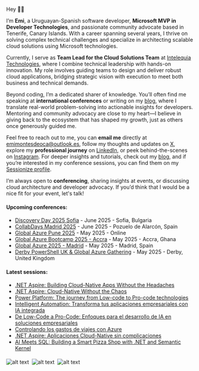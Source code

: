 Hey 👋🏼

I’m **Emi**, a Uruguayan-Spanish software developer, **Microsoft MVP in Developer Technologies**, and passionate community advocate based in Tenerife, Canary Islands. With a career spanning several years, I thrive on solving complex technical challenges and specialize in architecting scalable cloud solutions using Microsoft technologies.  

Currently, I serve as **Team Lead for the Cloud Solutions Team** at [Intelequia Technologies](https://intelequia.com), where I combine technical leadership with hands-on innovation. My role involves guiding teams to design and deliver robust cloud applications, bridging strategic vision with execution to meet both business and technical demands.  

Beyond coding, I’m a dedicated sharer of knowledge. You’ll often find me speaking at **international conferences** or writing on my [blog](https://blog.emilianomontesdeoca.com), where I translate real-world problem-solving into actionable insights for developers. Mentoring and community advocacy are close to my heart—I believe in giving back to the ecosystem that has shaped my growth, just as others once generously guided me.  

Feel free to reach out to me, you can **email me** directly at [emimontesdeoca@outlook.es](mailto:emimontesdeoca@outlook.es), follow my thoughts and updates on [X](https://twitter.com/emimontesdeocaa), explore my **professional journey** on [LinkedIn](https://www.linkedin.com/in/emimontesdeoca/), or peek behind-the-scenes on [Instagram](https://www.instagram.com/emimontesdeoca/). For deeper insights and tutorials, check out my [blog](https://blog.emilianomontesdeoca.com), and if you’re interested in my conference sessions, you can find them on my [Sessionize profile](https://sessionize.com/emimontesdeoca/).

I’m always open to **conferencing**, sharing insights at events, or discussing cloud architecture and developer advocacy. If you’d think that I would be a nice fit for your event, let's talk!

#### Upcoming conferences:  
<!-- CONFERENCES-POST-LIST:START -->
- [Discovery Day 2025 Sofia](https://www.eventbrite.com/e/discovery-day-2025-tickets-1234667948069) - June 2025 - Sofia, Bulgaria
- [CollabDays  Madrid 2025](https://www.collabdays.org/2025-madrid/) - June 2025 - Pozuelo de Alarc&#243;n, Spain
- [Global Azure Pune 2025](https://www.meetup.com/pune-tech-community/events/306720823/) - May 2025 - Online
- [Global Azure Bootcamp 2025 - Accra](https://lu.ma/rnwyl5zm) - May 2025 - Accra, Ghana
- [Global Azure 2025 - Madrid](https://globalazure.es) - May 2025 - Madrid, Spain
- [Derby PowerShell UK &amp; Global Azure Gathering](https://globalazure.net/events/ce09464b-fd66-45d9-882d-587dee0b9b10) - May 2025 - Derby, United Kingdom
<!-- CONFERENCES-POST-LIST:END -->  

#### Latest sessions:  
<!-- SESSIONS-POST-LIST:START -->
- [.NET Aspire: Building Cloud-Native Apps Without the Headaches](https://sessionize.com/s/emimontesdeoca/net-aspire-building-cloud-native-apps-without-the-/137596) 
- [.NET Aspire: Cloud-Native Without the Chaos](https://sessionize.com/s/emimontesdeoca/net-aspire-cloud-native-without-the-chaos/137330) 
- [Power Platform: The journey from Low-code to Pro-code technologies](https://sessionize.com/s/emimontesdeoca/power-platform-the-journey-from-low-code-to-pro-co/137329) 
- [Intelligent Automation: Transforma tus aplicaciones empresariales con IA integrada](https://sessionize.com/s/emimontesdeoca/intelligent-automation-transforma-tus-aplicaciones/136758) 
- [De Low-Code a Pro-Code: Enfoques para el desarrollo de IA en soluciones empresariales](https://sessionize.com/s/emimontesdeoca/de-low-code-a-pro-code-enfoques-para-el-desarrollo/136757) 
- [Controlando los gastos de viajes con Azure](https://sessionize.com/s/emimontesdeoca/controlando-los-gastos-de-viajes-con-azure/136756) 
- [.NET Aspire: Aplicaciones Cloud-Native sin complicaciones](https://sessionize.com/s/emimontesdeoca/net-aspire-aplicaciones-cloud-native-sin-complicac/131284) 
- [AI Meets SQL: Building a Smart Pizza Shop with .NET and Semantic Kernel](https://sessionize.com/s/emimontesdeoca/ai-meets-sql-building-a-smart-pizza-shop-with-.net/134364) 
<!-- SESSIONS-POST-LIST:END -->  

####

![alt text](https://sessionize.com/Assets/speaker-certificate/Most_Active_Speaker2024.svg)&nbsp;
![alt text](https://sessionize.com/Assets/speaker-certificate/Most_Active_Speaker2023.svg)&nbsp;
![alt text](https://sessionize.com/Assets/speaker-certificate/msmvp.png)

<!-- UPDATED-AT:20250509072459 -->
